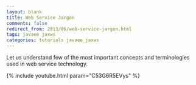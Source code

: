 ```yaml
---           
layout: blank
title: Web Service Jargon
comments: false
redirect_from: 2013/06/web-service-jargon.html
tags: javaee jaxws
categories: tutorials javaee_jaxws
---
```


Let us understand few of the most important concepts and terminologies used in web service technology.

{% include youtube.html param="C53G6R5EVys" %}
